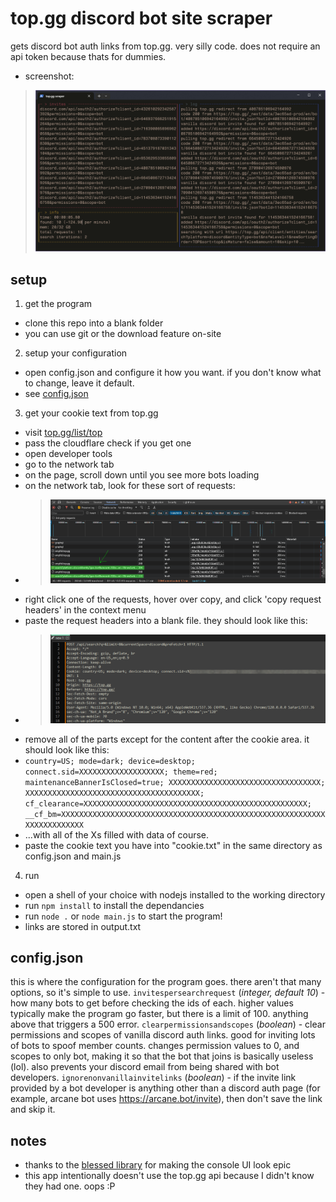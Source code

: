 # top.gg discord bot site scraper
gets discord bot auth links from top.gg. very silly code. does not require an api token because thats for dummies.
- screenshot:
> ![demo of program cooking](./assets/demo.png)

## setup
1. get the program
- clone this repo into a blank folder
- you can use git or the download feature on-site
2. setup your configuration
- open config.json and configure it how you want. if you don't know what to change, leave it default.
- see [config.json](#configjson)
3. get your cookie text from top.gg
- visit [top.gg/list/top](https://top.gg/list/top)
- pass the cloudflare check if you get one
- open developer tools
- go to the network tab
- on the page, scroll down until you see more bots loading
- on the network tab, look for these sort of requests:
- > ![location of search requests](./assets/cookie-get-request-location.png)
- right click one of the requests, hover over copy, and click 'copy request headers' in the context menu
- paste the request headers into a blank file. they should look like this:
- > ![unmodified request headers raw](./assets/unmodified-req-headers.png)
- remove all of the parts except for the content after the cookie area. it should look like this:
- ```country=US; mode=dark; device=desktop; connect.sid=XXXXXXXXXXXXXXXXXXX; theme=red; maintenanceBannerIsClosed=true; XXXXXXXXXXXXXXXXXXXXXXXXXXXXXXXXXX; XXXXXXXXXXXXXXXXXXXXXXXXXXXXXXXXXXXXXXX; cf_clearance=XXXXXXXXXXXXXXXXXXXXXXXXXXXXXXXXXXXXXXXXXXXXXXXXXX; __cf_bm=XXXXXXXXXXXXXXXXXXXXXXXXXXXXXXXXXXXXXXXXXXXXXXXXXXXXXXXXXXXXXXXXXXXXXXXX```
- ...with all of the Xs filled with data of course.
- paste the cookie text you have into "cookie.txt" in the same directory as config.json and main.js
4. run
- open a shell of your choice with nodejs installed to the working directory
- run `npm install` to install the dependancies
- run `node .` or `node main.js` to start the program!
- links are stored in output.txt

## config.json
this is where the configuration for the program goes. there aren't that many options, so it's simple to use.
`invitespersearchrequest` (*integer, default 10*) - how many bots to get before checking the ids of each. higher values typically make the program go faster, but there is a limit of 100. anything above that triggers a 500 error.
`clearpermissionsandscopes` (*boolean*) - clear permissions and scopes of vanilla discord auth links. good for inviting lots of bots to spoof member counts. changes permission values to 0, and scopes to only bot, making it so that the bot that joins is basically useless (lol). also prevents your discord email from being shared with bot developers.
`ignorenonvanillainvitelinks` (*boolean*) - if the invite link provided by a bot developer is anything other than a discord auth page (for example, arcane bot uses https://arcane.bot/invite), then don't save the link and skip it.

## notes
- thanks to the [blessed library](https://github.com/chjj/blessed) for making the console UI look epic
- this app intentionally doesn't use the top.gg api because I didn't know they had one. oops :P